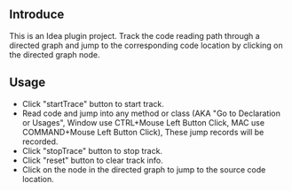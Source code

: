 ## Introduce
This is an Idea plugin project. Track the code reading path through a directed graph and jump to the corresponding code location by clicking on the directed graph node.
## Usage
- Click "startTrace" button to start track.
- Read code and jump into any method or class (AKA "Go to Declaration or Usages", Window use CTRL+Mouse Left Button Click, MAC use COMMAND+Mouse Left Button Click), These jump records will be recorded.
- Click "stopTrace" button to stop track.
- Click "reset" button to clear track info.
- Click on the node in the directed graph to jump to the source code location.